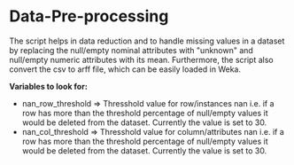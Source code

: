 # Data-Pre-processing
The script helps in data reduction and to handle missing values in a dataset by replacing the null/empty nominal attributes with "unknown" and null/empty numeric attributes with its mean. Furthermore, the script also convert the csv to arff file, which can be easily loaded in Weka.


**Variables to look for:** 
* nan_row_threshold => Thresshold value for row/instances nan i.e. if a row has more than the threshold percentage of null/empty values it would be deleted from the dataset. Currently the value is set to 30.
* nan_col_threshold => Thresshold value for column/attributes nan i.e. if a row has more than the threshold percentage of null/empty values it would be deleted from the dataset. Currently the value is set to 30.
